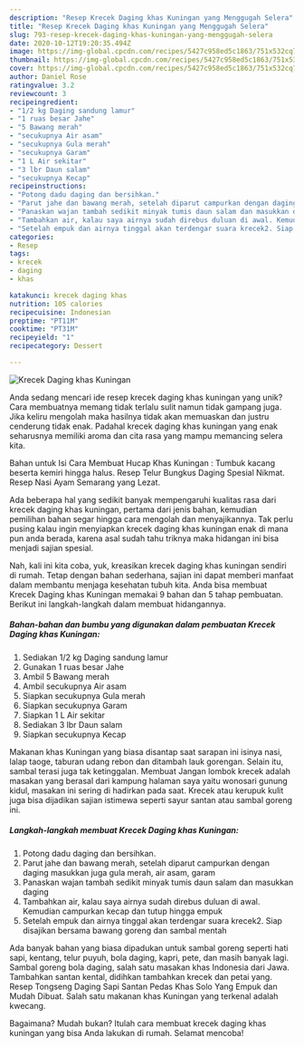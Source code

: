 ```yaml
---
description: "Resep Krecek Daging khas Kuningan yang Menggugah Selera"
title: "Resep Krecek Daging khas Kuningan yang Menggugah Selera"
slug: 793-resep-krecek-daging-khas-kuningan-yang-menggugah-selera
date: 2020-10-12T19:20:35.494Z
image: https://img-global.cpcdn.com/recipes/5427c958ed5c1863/751x532cq70/krecek-daging-khas-kuningan-foto-resep-utama.jpg
thumbnail: https://img-global.cpcdn.com/recipes/5427c958ed5c1863/751x532cq70/krecek-daging-khas-kuningan-foto-resep-utama.jpg
cover: https://img-global.cpcdn.com/recipes/5427c958ed5c1863/751x532cq70/krecek-daging-khas-kuningan-foto-resep-utama.jpg
author: Daniel Rose
ratingvalue: 3.2
reviewcount: 3
recipeingredient:
- "1/2 kg Daging sandung lamur"
- "1 ruas besar Jahe"
- "5 Bawang merah"
- "secukupnya Air asam"
- "secukupnya Gula merah"
- "secukupnya Garam"
- "1 L Air sekitar"
- "3 lbr Daun salam"
- "secukupnya Kecap"
recipeinstructions:
- "Potong dadu daging dan bersihkan."
- "Parut jahe dan bawang merah, setelah diparut campurkan dengan daging masukkan juga gula merah, air asam, garam"
- "Panaskan wajan tambah sedikit minyak tumis daun salam dan masukkan daging"
- "Tambahkan air, kalau saya airnya sudah direbus duluan di awal. Kemudian campurkan kecap dan tutup hingga empuk"
- "Setelah empuk dan airnya tinggal akan terdengar suara krecek2. Siap disajikan bersama bawang goreng dan sambal mentah"
categories:
- Resep
tags:
- krecek
- daging
- khas

katakunci: krecek daging khas 
nutrition: 105 calories
recipecuisine: Indonesian
preptime: "PT11M"
cooktime: "PT31M"
recipeyield: "1"
recipecategory: Dessert

---
```



![Krecek Daging khas Kuningan](https://img-global.cpcdn.com/recipes/5427c958ed5c1863/751x532cq70/krecek-daging-khas-kuningan-foto-resep-utama.jpg)

Anda sedang mencari ide resep krecek daging khas kuningan yang unik? Cara membuatnya memang tidak terlalu sulit namun tidak gampang juga. Jika keliru mengolah maka hasilnya tidak akan memuaskan dan justru cenderung tidak enak. Padahal krecek daging khas kuningan yang enak seharusnya memiliki aroma dan cita rasa yang mampu memancing selera kita.

Bahan untuk Isi Cara Membuat Hucap Khas Kuningan : Tumbuk kacang beserta kemiri hingga halus. Resep Telur Bungkus Daging Spesial Nikmat. Resep Nasi Ayam Semarang yang Lezat.

Ada beberapa hal yang sedikit banyak mempengaruhi kualitas rasa dari krecek daging khas kuningan, pertama dari jenis bahan, kemudian pemilihan bahan segar hingga cara mengolah dan menyajikannya. Tak perlu pusing kalau ingin menyiapkan krecek daging khas kuningan enak di mana pun anda berada, karena asal sudah tahu triknya maka hidangan ini bisa menjadi sajian spesial.


Nah, kali ini kita coba, yuk, kreasikan krecek daging khas kuningan sendiri di rumah. Tetap dengan bahan sederhana, sajian ini dapat memberi manfaat dalam membantu menjaga kesehatan tubuh kita. Anda bisa membuat Krecek Daging khas Kuningan memakai 9 bahan dan 5 tahap pembuatan. Berikut ini langkah-langkah dalam membuat hidangannya.

<!--inarticleads1-->

##### Bahan-bahan dan bumbu yang digunakan dalam pembuatan Krecek Daging khas Kuningan:

1. Sediakan 1/2 kg Daging sandung lamur
1. Gunakan 1 ruas besar Jahe
1. Ambil 5 Bawang merah
1. Ambil secukupnya Air asam
1. Siapkan secukupnya Gula merah
1. Siapkan secukupnya Garam
1. Siapkan 1 L Air sekitar
1. Sediakan 3 lbr Daun salam
1. Siapkan secukupnya Kecap


Makanan khas Kuningan yang biasa disantap saat sarapan ini isinya nasi, lalap taoge, taburan udang rebon dan ditambah lauk gorengan. Selain itu, sambal terasi juga tak ketinggalan. Membuat Jangan lombok krecek adalah masakan yang berasal dari kampung halaman saya yaitu wonosari gunung kidul, masakan ini sering di hadirkan pada saat. Krecek atau kerupuk kulit juga bisa dijadikan sajian istimewa seperti sayur santan atau sambal goreng ini. 

<!--inarticleads2-->

##### Langkah-langkah membuat Krecek Daging khas Kuningan:

1. Potong dadu daging dan bersihkan.
1. Parut jahe dan bawang merah, setelah diparut campurkan dengan daging masukkan juga gula merah, air asam, garam
1. Panaskan wajan tambah sedikit minyak tumis daun salam dan masukkan daging
1. Tambahkan air, kalau saya airnya sudah direbus duluan di awal. Kemudian campurkan kecap dan tutup hingga empuk
1. Setelah empuk dan airnya tinggal akan terdengar suara krecek2. Siap disajikan bersama bawang goreng dan sambal mentah


Ada banyak bahan yang biasa dipadukan untuk sambal goreng seperti hati sapi, kentang, telur puyuh, bola daging, kapri, pete, dan masih banyak lagi. Sambal goreng bola daging, salah satu masakan khas Indonesia dari Jawa. Tambahkan santan kental, didihkan tambahkan krecek dan petai yang. Resep Tongseng Daging Sapi Santan Pedas Khas Solo Yang Empuk dan Mudah Dibuat. Salah satu makanan khas Kuningan yang terkenal adalah kwecang. 

Bagaimana? Mudah bukan? Itulah cara membuat krecek daging khas kuningan yang bisa Anda lakukan di rumah. Selamat mencoba!
